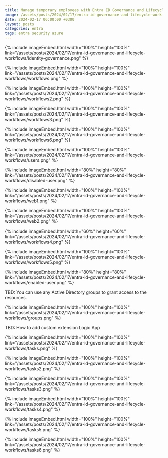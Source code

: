 ```yaml
---
title: Manage temporary employees with Entra ID Governance and Lifecycle workflows
image: /assets/posts/2024/02/17/entra-id-governance-and-lifecycle-workflows/workflows.png
date: 2024-02-17 06:00:00 +0300
layout: posts
categories: entra
tags: entra security azure
---
```


{% include imageEmbed.html width="100%" height="100%" link="/assets/posts/2024/02/17/entra-id-governance-and-lifecycle-workflows/identity-governance.png" %}


{% include imageEmbed.html width="100%" height="100%" link="/assets/posts/2024/02/17/entra-id-governance-and-lifecycle-workflows/workflows.png" %}

{% include imageEmbed.html width="100%" height="100%" link="/assets/posts/2024/02/17/entra-id-governance-and-lifecycle-workflows/workflows2.png" %}

{% include imageEmbed.html width="100%" height="100%" link="/assets/posts/2024/02/17/entra-id-governance-and-lifecycle-workflows/workflows3.png" %}

{% include imageEmbed.html width="100%" height="100%" link="/assets/posts/2024/02/17/entra-id-governance-and-lifecycle-workflows/workflows6.png" %}

{% include imageEmbed.html width="100%" height="100%" link="/assets/posts/2024/02/17/entra-id-governance-and-lifecycle-workflows/users.png" %}

{% include imageEmbed.html width="80%" height="80%" link="/assets/posts/2024/02/17/entra-id-governance-and-lifecycle-workflows/disabled-user.png" %}

{% include imageEmbed.html width="100%" height="100%" link="/assets/posts/2024/02/17/entra-id-governance-and-lifecycle-workflows/web1.png" %}

{% include imageEmbed.html width="100%" height="100%" link="/assets/posts/2024/02/17/entra-id-governance-and-lifecycle-workflows/web2.png" %}

{% include imageEmbed.html width="60%" height="60%" link="/assets/posts/2024/02/17/entra-id-governance-and-lifecycle-workflows/workflows4.png" %}

{% include imageEmbed.html width="100%" height="100%" link="/assets/posts/2024/02/17/entra-id-governance-and-lifecycle-workflows/workflows5.png" %}

{% include imageEmbed.html width="80%" height="80%" link="/assets/posts/2024/02/17/entra-id-governance-and-lifecycle-workflows/enabled-user.png" %}

TBD: You can use any Active Directory groups to grant access to the resources.

{% include imageEmbed.html width="100%" height="100%" link="/assets/posts/2024/02/17/entra-id-governance-and-lifecycle-workflows/groups.png" %}

TBD: How to add custom extension Logic App

{% include imageEmbed.html width="100%" height="100%" link="/assets/posts/2024/02/17/entra-id-governance-and-lifecycle-workflows/tasks.png" %}

{% include imageEmbed.html width="100%" height="100%" link="/assets/posts/2024/02/17/entra-id-governance-and-lifecycle-workflows/tasks2.png" %}


{% include imageEmbed.html width="100%" height="100%" link="/assets/posts/2024/02/17/entra-id-governance-and-lifecycle-workflows/tasks3.png" %}

{% include imageEmbed.html width="100%" height="100%" link="/assets/posts/2024/02/17/entra-id-governance-and-lifecycle-workflows/tasks4.png" %}

{% include imageEmbed.html width="100%" height="100%" link="/assets/posts/2024/02/17/entra-id-governance-and-lifecycle-workflows/tasks5.png" %}

{% include imageEmbed.html width="100%" height="100%" link="/assets/posts/2024/02/17/entra-id-governance-and-lifecycle-workflows/tasks6.png" %}